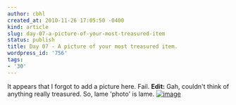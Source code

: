 ```yaml
---
author: cbhl
created_at: 2010-11-26 17:05:50 -0400
kind: article
slug: day-07-a-picture-of-your-most-treasured-item
status: publish
title: Day 07 - A picture of your most treasured item.
wordpress_id: '756'
tags:
- '30'
---
```


It appears that I forgot to add a picture here. Fail. **Edit:** Gah,
couldn't think of anything really treasured. So, lame 'photo' is lame.
[![image](//images.michael-chang.ca/blog/wp-content/uploads/2010/11/putty.png "putty")](//images.michael-chang.ca/blog/wp-content/uploads/2010/11/putty.png)
